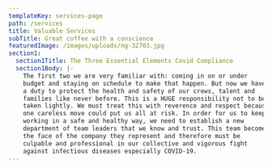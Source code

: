 ```yaml
---
templateKey: services-page
path: /services
title: Valuable Services
subTitle: Great coffee with a conscience
featuredImage: /images/uploads/ng-32703.jpg
section1:
  section1Title: The Three Essential Elements Covid Compliance
  section1Body: |-
    The first two we are very familiar with: coming in on or under
    budget and staying on schedule to make that happen. But now we have
    a duty to protect the health and safety of our crews, talent and
    families like never before. This is a HUGE responsibility not to be
    taken lightly. We must treat this with reverence and respect because
    one careless move could put us all at risk. In order for us to keep
    working in a safe and healthy way, we need to establish a new
    department of team leaders that we know and trust. This team becomes
    the face of the company they represent and therefore must be
    culpable and professional in our collective and vigorous fight
    against infectious diseases especially COVID-19.
---
```

